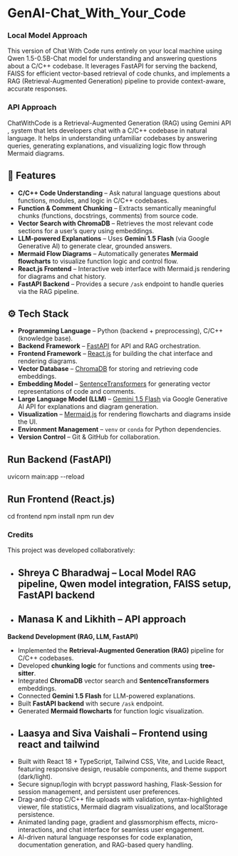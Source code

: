 # GenAI-Chat_With_Your_Code

### Local Model Approach
This version of Chat With Code runs entirely on your local machine using Qwen 1.5-0.5B-Chat model for understanding and answering questions about a C/C++ codebase. It leverages FastAPI for serving the backend, FAISS for efficient vector-based retrieval of code chunks, and implements a RAG (Retrieval-Augmented Generation) pipeline to provide context-aware, accurate responses.


### API Approach
ChatWithCode is a Retrieval-Augmented Generation (RAG) using Gemini API , system that lets developers chat with a C/C++ codebase in natural language. It helps in understanding unfamiliar codebases by answering queries, generating explanations, and visualizing logic flow through Mermaid diagrams.

## 🚀 Features

- **C/C++ Code Understanding** – Ask natural language questions about functions, modules, and logic in C/C++ codebases.  
- **Function & Comment Chunking** – Extracts semantically meaningful chunks (functions, docstrings, comments) from source code.  
- **Vector Search with ChromaDB** – Retrieves the most relevant code sections for a user’s query using embeddings.  
- **LLM-powered Explanations** – Uses **Gemini 1.5 Flash** (via Google Generative AI) to generate clear, grounded answers.  
- **Mermaid Flow Diagrams** – Automatically generates **Mermaid flowcharts** to visualize function logic and control flow.  
- **React.js Frontend** – Interactive web interface with Mermaid.js rendering for diagrams and chat history.  
- **FastAPI Backend** – Provides a secure `/ask` endpoint to handle queries via the RAG pipeline.  

## ⚙️ Tech Stack

- **Programming Language** – Python (backend + preprocessing), C/C++ (knowledge base).  
- **Backend Framework** – [FastAPI](https://fastapi.tiangolo.com/) for API and RAG orchestration.  
- **Frontend Framework** – [React.js](https://react.dev/) for building the chat interface and rendering diagrams.  
- **Vector Database** – [ChromaDB](https://www.trychroma.com/) for storing and retrieving code embeddings.  
- **Embedding Model** – [SentenceTransformers](https://www.sbert.net/) for generating vector representations of code and comments.  
- **Large Language Model (LLM)** – [Gemini 1.5 Flash](https://ai.google.dev/) via Google Generative AI API for explanations and diagram generation.  
- **Visualization** – [Mermaid.js](https://mermaid.js.org/) for rendering flowcharts and diagrams inside the UI.  
- **Environment Management** – `venv` or `conda` for Python dependencies.  
- **Version Control** – Git & GitHub for collaboration. 

## Run Backend (FastAPI)
uvicorn main:app --reload

## Run Frontend (React.js)
cd frontend
npm install
npm run dev


### Credits

This project was developed collaboratively:

- ## Shreya C Bharadwaj – Local Model RAG pipeline, Qwen model integration, FAISS setup, FastAPI backend  
- ## Manasa K and  Likhith – API approach 
**Backend Development (RAG, LLM, FastAPI)** 
- Implemented the **Retrieval-Augmented Generation (RAG)** pipeline for C/C++ codebases.  
- Developed **chunking logic** for functions and comments using **tree-sitter**.  
- Integrated **ChromaDB** vector search and **SentenceTransformers** embeddings.  
- Connected **Gemini 1.5 Flash** for LLM-powered explanations.  
- Built **FastAPI backend** with secure `/ask` endpoint.  
- Generated **Mermaid flowcharts** for function logic visualization.  
- ## Laasya and Siva Vaishali – Frontend using react and tailwind 
- Built with React 18 + TypeScript, Tailwind CSS, Vite, and Lucide React, featuring responsive design, reusable components, and theme support (dark/light).
- Secure signup/login with bcrypt password hashing, Flask-Session for session management, and persistent user preferences.
- Drag-and-drop C/C++ file uploads with validation, syntax-highlighted viewer, file statistics, Mermaid diagram visualizations, and localStorage persistence.
- Animated landing page, gradient and glassmorphism effects, micro-interactions, and chat interface for seamless user engagement.
- AI-driven natural language responses for code explanation, documentation generation, and RAG-based query handling.



